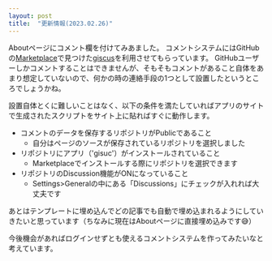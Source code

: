 ```yaml
---
layout: post
title:  "更新情報(2023.02.26)"
---
```


Aboutページにコメント欄を付けてみあました。
コメントシステムにはGitHubの[Marketplace](https://github.com/marketplace)で見つけた[giscus](https://github.com/marketplace/giscus)を利用させてもらっています。
GitHubユーザーしかコメントすることはできませんが、そもそもコメントがあること自体をあまり想定していないので、何かの時の連絡手段の1つとして設置したというところでしょうかね。

設置自体とくに難しいことはなく、以下の条件を満たしていればアプリのサイトで生成されたスクリプトをサイト上に貼ればすぐに動作します。

- コメントのデータを保存するリポジトリがPublicであること
    - 自分はページのソースが保存されているリポジトリを選択しました
- リポジトリにアプリ（'gisuc'）がインストールされていること
    - Marketplaceでインストールする際にリポジトリを選択できます
- リポジトリのDiscussion機能がONになっていること
    - Settings>Generalの中にある「Discussions」にチェックが入れれば大丈夫です

あとはテンプレートに埋め込んでどの記事でも自動で埋め込まれるようにしていきたいと思っています（ちなみに現在はAboutページに直接埋め込みです😅）

今後機会があればログインせずとも使えるコメントシステムを作ってみたいなと考えています。
